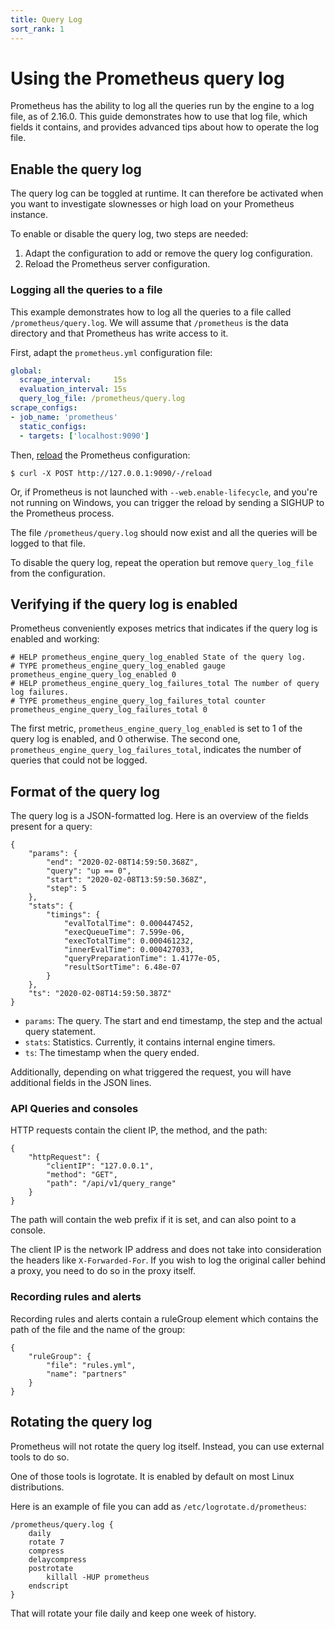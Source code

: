 ```yaml
---
title: Query Log
sort_rank: 1
---
```


# Using the Prometheus query log

Prometheus has the ability to log all the queries run by the engine to a log
file, as of 2.16.0. This guide demonstrates how to use that log file, which
fields it contains, and provides advanced tips about how to operate the log
file.

## Enable the query log

The query log can be toggled at runtime. It can therefore be activated when you
want to investigate slownesses or high load on your Prometheus instance.

To enable or disable the query log, two steps are needed:

1. Adapt the configuration to add or remove the query log configuration.
1. Reload the Prometheus server configuration.

### Logging all the queries to a file

This example demonstrates how to log all the queries to
a file called `/prometheus/query.log`. We will assume that `/prometheus` is the
data directory and that Prometheus has write access to it.

First, adapt the `prometheus.yml` configuration file:

```yaml
global:
  scrape_interval:     15s
  evaluation_interval: 15s
  query_log_file: /prometheus/query.log
scrape_configs:
- job_name: 'prometheus'
  static_configs:
  - targets: ['localhost:9090']
```

Then, [reload](/docs/prometheus/latest/management_api/#reload) the Prometheus configuration:


```shell
$ curl -X POST http://127.0.0.1:9090/-/reload
```

Or, if Prometheus is not launched with `--web.enable-lifecycle`, and you're not
running on Windows, you can trigger the reload by sending a SIGHUP to the
Prometheus process.


The file `/prometheus/query.log` should now exist and all the queries
will be logged to that file.

To disable the query log, repeat the operation but remove `query_log_file` from
the configuration.

## Verifying if the query log is enabled

Prometheus conveniently exposes metrics that indicates if the query log is
enabled and working:

```
# HELP prometheus_engine_query_log_enabled State of the query log.
# TYPE prometheus_engine_query_log_enabled gauge
prometheus_engine_query_log_enabled 0
# HELP prometheus_engine_query_log_failures_total The number of query log failures.
# TYPE prometheus_engine_query_log_failures_total counter
prometheus_engine_query_log_failures_total 0
```

The first metric, `prometheus_engine_query_log_enabled` is set to 1 of the
query log is enabled, and 0 otherwise.
The second one, `prometheus_engine_query_log_failures_total`, indicates the
number of queries that could not be logged.

## Format of the query log

The query log is a JSON-formatted log. Here is an overview of the fields
present for a query:

```
{
    "params": {
        "end": "2020-02-08T14:59:50.368Z",
        "query": "up == 0",
        "start": "2020-02-08T13:59:50.368Z",
        "step": 5
    },
    "stats": {
        "timings": {
            "evalTotalTime": 0.000447452,
            "execQueueTime": 7.599e-06,
            "execTotalTime": 0.000461232,
            "innerEvalTime": 0.000427033,
            "queryPreparationTime": 1.4177e-05,
            "resultSortTime": 6.48e-07
        }
    },
    "ts": "2020-02-08T14:59:50.387Z"
}
```

- `params`: The query. The start and end timestamp, the step and the actual
  query statement.
- `stats`: Statistics. Currently, it contains internal engine timers.
- `ts`: The timestamp when the query ended.

Additionally, depending on what triggered the request, you will have additional
fields in the JSON lines.

### API Queries and consoles

HTTP requests contain the client IP, the method, and the path:

```
{
    "httpRequest": {
        "clientIP": "127.0.0.1",
        "method": "GET",
        "path": "/api/v1/query_range"
    }
}
```

The path will contain the web prefix if it is set, and can also point to a
console.

The client IP is the network IP address and does not take into consideration the
headers like `X-Forwarded-For`. If you wish to log the original caller behind a
proxy, you need to do so in the proxy itself.

### Recording rules and alerts

Recording rules and alerts contain a ruleGroup element which contains the path
of the file and the name of the group:

```
{
    "ruleGroup": {
        "file": "rules.yml",
        "name": "partners"
    }
}
```


## Rotating the query log

Prometheus will not rotate the query log itself. Instead, you can use external
tools to do so.

One of those tools is logrotate. It is enabled by default on most Linux
distributions.

Here is an example of file you can add as
`/etc/logrotate.d/prometheus`:

```
/prometheus/query.log {
    daily
    rotate 7
    compress
    delaycompress
    postrotate
        killall -HUP prometheus
    endscript
}
```

That will rotate your file daily and keep one week of history.
